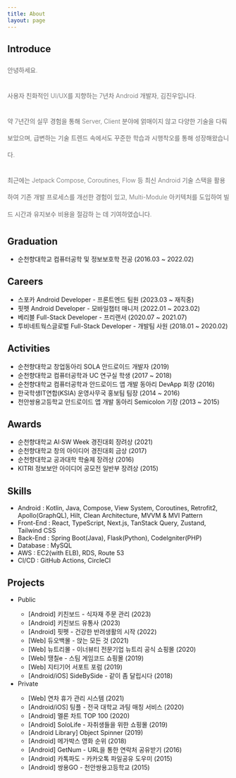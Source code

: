```yaml
---
title: About
layout: page
---
```


<h2>Introduce</h2>
<div style="
    display: flex;
    flex-direction: column;
    gap: 1.2rem;
    line-height: 2.4rem;
    font-weight: 300;
    color: #666;
">
  <div>안녕하세요.</div>
  <div>사용자 친화적인 UI/UX를 지향하는 7년차 Android 개발자, 김진우입니다.</div>
  <div>약 7년간의 실무 경험을 통해 Server, Client 분야에 얽매이지 않고 다양한 기술을 다뤄보았으며, 급변하는 기술 트렌드 속에서도 꾸준한 학습과 시행착오를 통해 성장해왔습니다.</div>
  <div>최근에는 Jetpack Compose, Coroutines, Flow 등 최신 Android 기술 스택을 활용하여 기존 개발 프로세스를 개선한 경험이 있고, Multi-Module 아키텍처를 도입하여 빌드 시간과 유지보수 비용을 절감하 는 데 기여하였습니다.</div>
</div>

<h2>Graduation</h2>
<ul>
  <li>순천향대학교 컴퓨터공학 및 정보보호학 전공 (2016.03 ~ 2022.02)</li>
</ul>

<h2>Careers</h2>
<ul>
  <li>스포카 Android Developer - 프론트엔드 팀원 (2023.03 ~ 재직중)</li>
  <li>핏펫 Android Developer - 모바일챕터 매니저 (2022.01 ~ 2023.02)</li>
  <li>베리블 Full-Stack Developer - 프리랜서 (2020.07 ~ 2021.07)</li>
  <li>투비네트웍스글로벌 Full-Stack Developer - 개발팀 사원 (2018.01 ~ 2020.02)</li>
</ul>

<h2>Activities</h2>
<ul>
  <li>순천향대학교 창업동아리 SOLA 안드로이드 개발자 (2019)</li>
  <li>순천향대학교 컴퓨터공학과 UC 연구실 학생 (2017 ~ 2018)</li>
  <li>순천향대학교 컴퓨터공학과 안드로이드 앱 개발 동아리 DevApp 회장 (2016)</li>
  <li>한국학생IT연합(KSIA) 운영사무국 홍보팀 팀장 (2014 ~ 2016)</li>
  <li>천안쌍용고등학교 안드로이드 앱 개발 동아리 Semicolon 기장 (2013 ~ 2015)</li>
</ul>

<h2>Awards</h2>
<ul>
  <li>순천향대학교 AI·SW Week 경진대회 장려상 (2021)</li>
  <li>순천향대학교 창의 아이디어 경진대회 금상 (2017)</li>
  <li>순천향대학교 공과대학 학술제 장려상 (2016)</li>
  <li>KITRI 정보보안 아이디어 공모전 일반부 장려상 (2015)</li>
</ul>

<h2>Skills</h2>
<ul class="skill-list">
  <li>Android : Kotlin, Java, Compose, View System, Coroutines, Retrofit2, Apollo(GraphQL), Hilt, Clean Architecture, MVVM & MVI Pattern</li>
  <li>Front-End : React, TypeScript, Next.js, TanStack Query, Zustand, Tailwind CSS</li>
  <li>Back-End : Spring Boot(Java), Flask(Python), CodeIgniter(PHP)</li>
  <li>Database : MySQL</li>
  <li>AWS : EC2(with ELB), RDS, Route 53</li>
  <li>CI/CD : GitHub Actions, CircleCI</li>
</ul>

<h2>Projects</h2>
<ul>
  <li>Public</li>
  <ul>
    <li>
      <a target="_blank" href="https://play.google.com/store/apps/details?id=com.spoqa.ops" style="text-decoration: none;" onmouseover="this.style.textDecoration='underline';" onmouseout="this.style.textDecoration='none';">[Android] 키친보드 - 식자재 주문 관리 (2023)</a>
    </li>
    <li>
      <a target="_blank" href="https://play.google.com/store/apps/details?id=com.spoqa.app.vendor" style="text-decoration: none;" onmouseover="this.style.textDecoration='underline';" onmouseout="this.style.textDecoration='none';">[Android] 키친보드 유통사 (2023)</a>
    </li>
    <li>
      <a target="_blank" href="https://play.google.com/store/apps/details?id=kr.co.fitpet" style="text-decoration: none;" onmouseover="this.style.textDecoration='underline';" onmouseout="this.style.textDecoration='none';">[Android] 핏펫 - 건강한 반려생활의 시작 (2022)</a>
    </li>
    <li>
      <a target="_blank" href="https://www.duoback.co.kr" style="text-decoration: none;" onmouseover="this.style.textDecoration='underline';" onmouseout="this.style.textDecoration='none';">[Web] 듀오백몰 - 앉는 모든 것 (2021)</a>
    </li>
    <li>
      <a target="_blank" href="https://www.newtreemall.co.kr" style="text-decoration: none;" onmouseover="this.style.textDecoration='underline';" onmouseout="this.style.textDecoration='none';">[Web] 뉴트리몰 - 이너뷰티 전문기업 뉴트리 공식 쇼핑몰 (2020)</a>
    </li>
    <li>
      <a target="_blank" href="https://07e.kr" style="text-decoration: none;" onmouseover="this.style.textDecoration='underline';" onmouseout="this.style.textDecoration='none';">[Web] 땡칠e - 스팀 게임코드 쇼핑몰 (2019)</a>
    </li>
    <li>
      <a target="_blank" href="https://support.gtgear.co.kr" style="text-decoration: none;" onmouseover="this.style.textDecoration='underline';" onmouseout="this.style.textDecoration='none';">[Web] 지티기어 서포트 포럼 (2019)</a>
    </li>
    <li>
      <a target="_blank" href="https://play.google.com/store/apps/details?id=com.tbnws.sidebyside" style="text-decoration: none;" onmouseover="this.style.textDecoration='underline';" onmouseout="this.style.textDecoration='none';">[Android/iOS] SideBySide - 같이 좀 달립시다 (2018)</a>
    </li>
  </ul>

  <li>Private</li>
  <ul>
    <li>[Web] 연차 휴가 관리 시스템 (2021)</li>
    <li>
      <a target="_blank" href="/android-ios-tingple" style="text-decoration: none;" onmouseover="this.style.textDecoration='underline';" onmouseout="this.style.textDecoration='none';">[Android/iOS] 팅플 - 전국 대학교 과팅 매칭 서비스 (2020)</a>
    </li>
    <li>
      <a target="_blank" href="/android-melon-chart-top-100" style="text-decoration: none;" onmouseover="this.style.textDecoration='underline';" onmouseout="this.style.textDecoration='none';">[Android] 멜론 차트 TOP 100 (2020)</a>
    </li>
    <li>
      <a target="_blank" href="/android-sololife" style="text-decoration: none;" onmouseover="this.style.textDecoration='underline';" onmouseout="this.style.textDecoration='none';">[Android] SoloLife - 자취생들을 위한 쇼핑몰 (2019)</a>
    </li>
    <li>
      <a target="_blank" href="/android-library-object-spinner" style="text-decoration: none;" onmouseover="this.style.textDecoration='underline';" onmouseout="this.style.textDecoration='none';">[Android Library] Object Spinner (2019)</a>
    </li>
    <li>
      <a target="_blank" href="/android-movie-rank" style="text-decoration: none;" onmouseover="this.style.textDecoration='underline';" onmouseout="this.style.textDecoration='none';">[Android] 메가박스 영화 순위 (2018)</a>
    </li>
    <li>
      <a target="_blank" href="/android-getnum" style="text-decoration: none;" onmouseover="this.style.textDecoration='underline';" onmouseout="this.style.textDecoration='none';">[Android] GetNum - URL을 통한 연락처 공유받기 (2016)</a>
    </li>
    <li>
      <a target="_blank" href="/android-kakaotalk-file-share-helper" style="text-decoration: none;" onmouseover="this.style.textDecoration='underline';" onmouseout="this.style.textDecoration='none';">[Android] 카톡파도 - 카카오톡 파일공유 도우미 (2015)</a>
    </li>
    <li>
      <a target="_blank" href="/android-ssangyong-high-school" style="text-decoration: none;" onmouseover="this.style.textDecoration='underline';" onmouseout="this.style.textDecoration='none';">[Android] 쌍용GO - 천안쌍용고등학교 (2015)</a>
    </li>
  </ul>
</ul>
